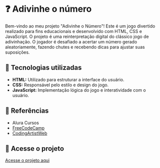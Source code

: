 # ❓ Adivinhe o número
Bem-vindo ao meu projeto "Adivinhe o Número"! Este é um jogo divertido realizado para fins educacionais e desenvolvido com HTML, CSS e JavaScript. O projeto é uma reinterpretação digital do clássico jogo de adivinhação. O jogador é desafiado a acertar um número gerado aleatoriamente, fazendo chutes e recebendo dicas para ajustar suas suposições.

## 🚀 Tecnologias utilizadas
- **HTML:** Utilizado para estruturar a interface do usuário.
- **CSS:** Responsável pelo estilo e design do jogo.
- **JavaScript:** Implementação lógica do jogo e interatividade com o usuário.

## 📖 Referências
- Alura Cursos
- [FreeCodeCamp](https://www.freecodecamp.org/)
- [CodingArtistWeb](https://codingartistweb.com/)

## 📂 Acesse o projeto
[Acesse o projeto aqui](https://adivinheonumero-nykol.vercel.app/)
